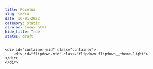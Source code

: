 ```yaml
---
title: Početna
slug: index
date: 16-01-2022
category: static
save_as: index.html
hide_title: True
status: draft
---
```


<div class="albums">

	<div id="container-mid" class="container">
		<div id="flipdown-mid" class="flipdown flipdown__theme-light"> </div>
	</div>
	
</div>

<div id="container-low" class="container">
	<div id="flipdown-low" class="flipdown flipdown__theme-light"> </div>
</div>
<!-- <section id="section07" class="demo">
  <a href="#section08"><span></span><span></span><span></span></a>
</section> -->
